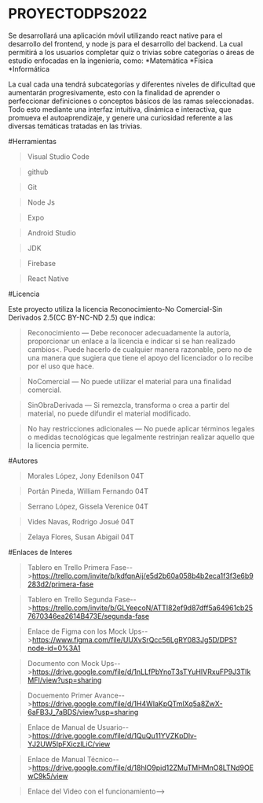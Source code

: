 # PROYECTODPS2022
Se desarrollará una aplicación móvil utilizando react native para el desarrollo del frontend, y node js para el desarrollo del backend. La cual permitirá a los usuarios completar quiz o trivias sobre categorías o áreas de estudio enfocadas en la ingeniería, como:
*Matemática
*Física
*Informática

La cual cada una tendrá subcategorías y diferentes niveles de dificultad que aumentarán progresivamente, esto con la finalidad de aprender o perfeccionar definiciones o conceptos básicos de las ramas seleccionadas. Todo esto mediante una interfaz intuitiva, dinámica e interactiva, que promueva el autoaprendizaje, y genere una curiosidad referente a las diversas temáticas tratadas en las trivias.

#Herramientas

>Visual Studio Code

>github

>Git

>Node Js

>Expo

>Android Studio

>JDK

>Firebase

>React Native

#Licencia

Este proyecto utiliza la licencia Reconocimiento-No Comercial-Sin Derivados 2.5(CC BY-NC-ND 2.5) que indica:

>Reconocimiento — Debe reconocer adecuadamente la autoría, proporcionar un enlace a la licencia e indicar si se han realizado cambios<. Puede hacerlo de cualquier manera razonable, pero no de una manera que sugiera que tiene el apoyo del licenciador o lo recibe por el uso que hace.

>NoComercial — No puede utilizar el material para una finalidad comercial.

>SinObraDerivada — Si remezcla, transforma o crea a partir del material, no puede difundir el material modificado.

>No hay restricciones adicionales — No puede aplicar términos legales o medidas tecnológicas que legalmente restrinjan realizar aquello que la licencia permite.

#Autores

>Morales López, Jony Edenilson 04T

>Portán Pineda, William Fernando 04T

>Serrano López, Gissela Verenice 04T

>Vides Navas, Rodrigo Josué 04T

>Zelaya Flores, Susan Abigail 04T

#Enlaces de Interes

>Tablero en Trello Primera Fase-->https://trello.com/invite/b/kdfqnAij/e5d2b60a058b4b2eca1f3f3e6b9283d2/primera-fase

>Tablero en Trello Segunda Fase-->https://trello.com/invite/b/GLYeecoN/ATTI82ef9d87dff5a64961cb257670346ea2614B473E/segunda-fase

>Enlace de Figma con los Mock Ups-->https://www.figma.com/file/UUXvSrQcc56LgRY083Jg5D/DPS?node-id=0%3A1

>Documento con Mock Ups-->https://drive.google.com/file/d/1nLLfPbYnoT3sTYuHIVRxuFP9J3TIkMFI/view?usp=sharing

>Docuemento Primer Avance-->https://drive.google.com/file/d/1H4WIaKpQTmlXq5a8ZwX-6aFB3J_7aBDS/view?usp=sharing

>Enlace de Manual de Usuario-->https://drive.google.com/file/d/1QuQu11YVZKpDlv-YJ2UW5IpFXiczlLiC/view

>Enlace de Manual Técnico-->https://drive.google.com/file/d/18hlO9pid12ZMuTMHMnO8LTNd9OEwC9k5/view

>Enlace del Video con el funcionamiento-->


